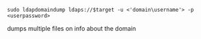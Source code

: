 ```
sudo ldapdomaindump ldaps://$target -u <'domain\username'> -p <userpassword>
```
dumps multiple files on info about the domain
	
